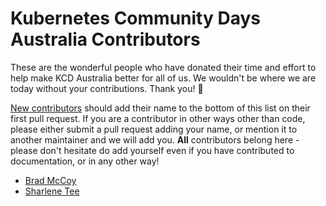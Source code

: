 # Kubernetes Community Days Australia Contributors

These are the wonderful people who have donated their time and effort to help make KCD Australia better for all of us. We wouldn't be where we are today without your contributions. Thank you! 🙌

[New contributors](CONTRIBUTING.md) should add their name to the bottom of this list on their first pull request. If you are a contributor in other ways other than code, please either submit a pull request adding your name, or mention it to another maintainer and we will add you. **All** contributors belong here - please don't hesitate do add yourself even if you have contributed to documentation, or in any other way!

* [Brad McCoy](https://github.com/bradmccoydev)
* [Sharlene Tee](https://github.com/sharlene-sysdig)
